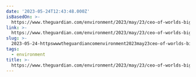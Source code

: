 ```yaml
---
date: '2023-05-24T12:43:48.000Z'
isBasedOn: >-
  https://www.theguardian.com/environment/2023/may/23/ceo-of-worlds-biggest-carbon-credit-provider-says-he-is-resigning
link: >-
  https://www.theguardian.com/environment/2023/may/23/ceo-of-worlds-biggest-carbon-credit-provider-says-he-is-resigning
slug: >-
  2023-05-24-httpswwwtheguardiancomenvironment2023may23ceo-of-worlds-biggest-carbon-credit-provider-says-he-is-resigning
tags:
  - environment
title: >-
  https://www.theguardian.com/environment/2023/may/23/ceo-of-worlds-biggest-carbon-credit-provider-says-he-is-resigning
---
```



